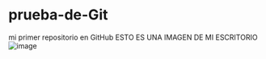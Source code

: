 # prueba-de-Git
mi primer repositorio en GitHub
ESTO ES UNA IMAGEN DE MI ESCRITORIO
![image](https://user-images.githubusercontent.com/96070226/184376226-ef97dc4f-9ef9-4683-9207-91f17b43c061.png)

